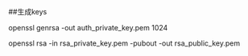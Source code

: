 ##生成keys

openssl genrsa -out auth_private_key.pem 1024

openssl rsa -in rsa_private_key.pem -pubout -out rsa_public_key.pem